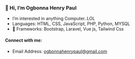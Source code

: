 ### **👋 Hi, I’m Ogbonna Henry Paul**
 
 
- I’m interested in anything Computer..LOL
- Languages: HTML, CSS, JavaScript, PHP, Python, MYSQL
- 🌱 Frameworks: Bootstrap, Laravel, Vue js, Tailwind Css


#### Connect with me:

* Email Address: ogbonnahenrypaul@gmail.com

